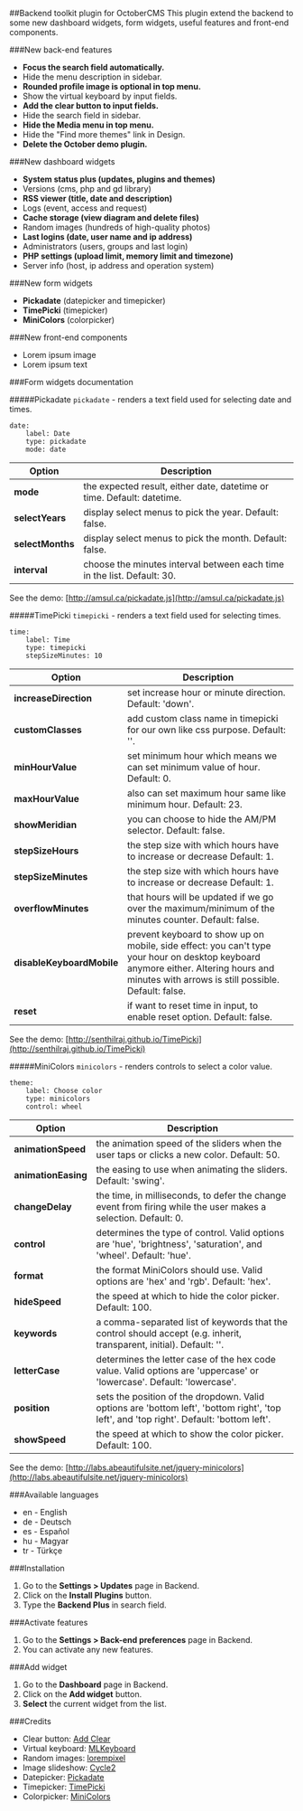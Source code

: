 ##Backend toolkit plugin for OctoberCMS
This plugin extend the backend to some new dashboard widgets, form widgets, useful features and front-end components.

###New back-end features
* __Focus the search field automatically.__
* Hide the menu description in sidebar.
* __Rounded profile image is optional in top menu.__
* Show the virtual keyboard by input fields.
* __Add the clear button to input fields.__
* Hide the search field in sidebar.
* __Hide the Media menu in top menu.__
* Hide the "Find more themes" link in Design.
* __Delete the October demo plugin.__

###New dashboard widgets
* __System status plus (updates, plugins and themes)__
* Versions (cms, php and gd library)
* __RSS viewer (title, date and description)__
* Logs (event, access and request)
* __Cache storage (view diagram and delete files)__
* Random images (hundreds of high-quality photos)
* __Last logins (date, user name and ip address)__
* Administrators (users, groups and last login)
* __PHP settings (upload limit, memory limit and timezone)__
* Server info (host, ip address and operation system)

###New form widgets
* __Pickadate__ (datepicker and timepicker)
* __TimePicki__ (timepicker)
* __MiniColors__ (colorpicker)

###New front-end components
* Lorem ipsum image
* Lorem ipsum text

###Form widgets documentation

#####Pickadate
`pickadate` - renders a text field used for selecting date and times.

    date:
        label: Date
        type: pickadate
        mode: date

Option | Description
------------- | -------------
**mode** | the expected result, either date, datetime or time. Default: datetime.
**selectYears** | display select menus to pick the year. Default: false.
**selectMonths** | display select menus to pick the month. Default: false.
**interval** | choose the minutes interval between each time in the list. Default: 30.

See the demo: [http://amsul.ca/pickadate.js](http://amsul.ca/pickadate.js)

#####TimePicki
`timepicki` - renders a text field used for selecting times.

    time:
        label: Time
        type: timepicki
        stepSizeMinutes: 10

Option | Description
------------- | -------------
**increaseDirection** | set increase hour or minute direction. Default: 'down'.
**customClasses** | add custom class name in timepicki for our own like css purpose. Default: ''.
**minHourValue** | set minimum hour which means we can set minimum value of hour. Default: 0.
**maxHourValue** | also can set maximum hour same like minimum hour. Default: 23.
**showMeridian** | you can choose to hide the AM/PM selector. Default: false.
**stepSizeHours** | the step size with which hours have to increase or decrease Default: 1.
**stepSizeMinutes** | the step size with which hours have to increase or decrease Default: 1.
**overflowMinutes** | that hours will be updated if we go over the maximum/minimum of the minutes counter. Default: false.
**disableKeyboardMobile** | prevent keyboard to show up on mobile, side effect: you can't type your hour on desktop keyboard anymore either. Altering hours and minutes with arrows is still possible. Default: false.
**reset** | if want to reset time in input, to enable reset option. Default: false.

See the demo: [http://senthilraj.github.io/TimePicki](http://senthilraj.github.io/TimePicki)

#####MiniColors
`minicolors` - renders controls to select a color value.

    theme:
        label: Choose color
        type: minicolors
        control: wheel

Option | Description
------------- | -------------
**animationSpeed** | the animation speed of the sliders when the user taps or clicks a new color. Default: 50.
**animationEasing** | the easing to use when animating the sliders. Default: 'swing'.
**changeDelay** | the time, in milliseconds, to defer the change event from firing while the user makes a selection. Default: 0.
**control** | determines the type of control. Valid options are 'hue', 'brightness', 'saturation', and 'wheel'. Default: 'hue'.
**format** | the format MiniColors should use. Valid options are 'hex' and 'rgb'. Default: 'hex'.
**hideSpeed** | the speed at which to hide the color picker. Default: 100.
**keywords** | a comma-separated list of keywords that the control should accept (e.g. inherit, transparent, initial). Default: ''.
**letterCase** | determines the letter case of the hex code value. Valid options are 'uppercase' or 'lowercase'. Default: 'lowercase'.
**position** | sets the position of the dropdown. Valid options are 'bottom left', 'bottom right', 'top left', and 'top right'. Default: 'bottom left'.
**showSpeed** | the speed at which to show the color picker. Default: 100.

See the demo: [http://labs.abeautifulsite.net/jquery-minicolors](http://labs.abeautifulsite.net/jquery-minicolors)

###Available languages
* en - English
* de - Deutsch
* es - Español
* hu - Magyar
* tr - Türkçe

###Installation
1. Go to the __Settings > Updates__ page in Backend.
1. Click on the __Install Plugins__ button.
1. Type the __Backend Plus__ in search field.

###Activate features
1. Go to the __Settings > Back-end preferences__ page in Backend.
1. You can activate any new features.

###Add widget
1. Go to the __Dashboard__ page in Backend.
1. Click on the __Add widget__ button.
1. __Select__ the current widget from the list.

###Credits
* Clear button: [Add Clear](https://github.com/skorecky/Add-Clear)
* Virtual keyboard: [MLKeyboard](https://github.com/mBut/jquery.mlkeyboard)
* Random images: [lorempixel](http://lorempixel.com)
* Image slideshow: [Cycle2](https://github.com/malsup/cycle2)
* Datepicker: [Pickadate](http://amsul.ca/pickadate.js)
* Timepicker: [TimePicki](http://senthilraj.github.io/TimePicki)
* Colorpicker: [MiniColors](http://labs.abeautifulsite.net/jquery-minicolors)
